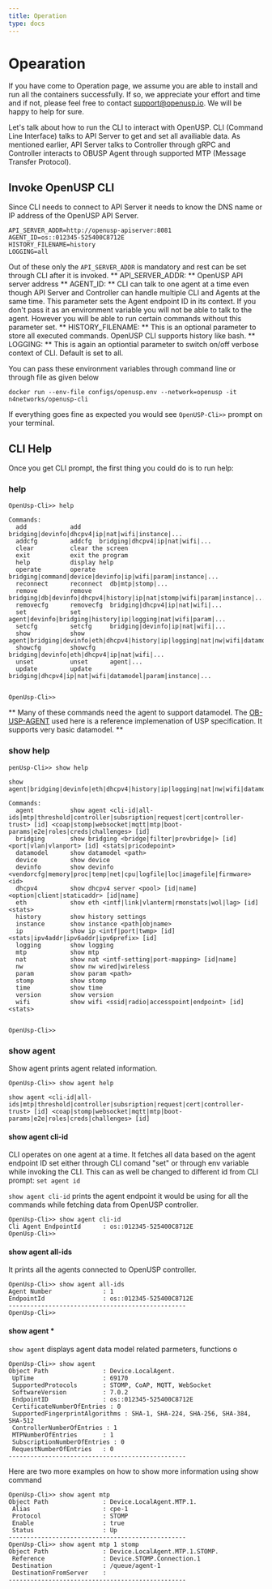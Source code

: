 ```yaml
---
title: Operation 
type: docs
---
```


# Opearation 

If you have come to Operation page, we assume you are able to install and run all the containers successfully. If so, we appreciate your effort and time and if not, please feel free to contact [support@openusp.io](mailto:support@openusp.io). We will be happy to help for sure.

Let's talk about how to run the CLI to interact with OpenUSP. CLI (Command Line Interface) talks to API Server to get and set all availiable data. As mentioned earlier, API Server talks to Controller through gRPC and Controller interacts to OBUSP Agent through supported MTP (Message Transfer Protocol). 

## Invoke OpenUSP CLI
Since CLI needs to connect to API Server it needs to know the DNS name or IP address of the OpenUSP API Server.

```
API_SERVER_ADDR=http://openusp-apiserver:8081
AGENT_ID=os::012345-525400C8712E
HISTORY_FILENAME=history
LOGGING=all

```
Out of these only the ``API_SERVER_ADDR`` is mandatory and rest can be set through CLI after it is invoked.
** API_SERVER_ADDR: ** OpenUSP API server address
** AGENT_ID: ** CLI can talk to one agent at a time even though API Server and Controller can handle multiple CLI and Agents at the same time. This parameter sets the Agent endpoint ID in its context. If you don't pass it as an environment variable you will not be able to talk to the agent. However you will be able to run certain commands without this parameter set.
** HISTORY_FILENAME: ** This is an optional parameter to store all executed commands. OpenUSP CLI supports history like bash.
** LOGGING: ** This is again an optiontial parameter to switch on/off verbose context of CLI. Default is set to all.

You can pass these environment variables through command line or through file as given below

```
docker run --env-file configs/openusp.env --network=openusp -it n4networks/openusp-cli

```
If everything goes fine as expected you would see ``OpenUSP-Cli>>`` prompt on your terminal.

## CLI Help

Once you get CLI prompt, the first thing you could do is to run help:

### help
```
OpenUsp-Cli>> help

Commands:
  add            add     bridging|devinfo|dhcpv4|ip|nat|wifi|instance|...
  addcfg         addcfg  bridging|dhcpv4|ip|nat|wifi|...
  clear          clear the screen
  exit           exit the program
  help           display help
  operate        operate    bridging|command|device|devinfo|ip|wifi|param|instance|...
  reconnect      reconnect  db|mtp|stomp|...
  remove         remove     bridging|db|devinfo|dhcpv4|history|ip|nat|stomp|wifi|param|instance|...
  removecfg      removecfg  bridging|dhcpv4|ip|nat|wifi|...
  set            set        agent|devinfo|bridging|history|ip|logging|nat|wifi|param|...
  setcfg         setcfg     bridging|devinfo|ip|nat|wifi|...
  show           show       agent|bridging|devinfo|eth|dhcpv4|history|ip|logging|nat|nw|wifi|datamodel|param|instance|version|...
  showcfg        showcfg    bridging|devinfo|eth|dhcpv4|ip|nat|wifi|...
  unset          unset      agent|...
  update         update     bridging|dhcpv4|ip|nat|wifi|datamodel|param|instance|...


OpenUsp-Cli>>  
```

** Many of these commands need the agent to support datamodel. The [OB-USP-AGENT](https://github.com/BroadbandForum/obuspa) used here is a reference implemenation of USP specification. It supports very basic datamodel. **


### show help

```
penUsp-Cli>> show help

show    agent|bridging|devinfo|eth|dhcpv4|history|ip|logging|nat|nw|wifi|datamodel|param|instance|version|...

Commands:
  agent          show agent <cli-id|all-ids|mtp|threshold|controller|subsription|request|cert|controller-trust> [id] <coap|stomp|websocket|mqtt|mtp|boot-params|e2e|roles|creds|challenges> [id]
  bridging       show bridging <bridge|filter|provbridge|> [id] <port|vlan|vlanport> [id] <stats|pricodepoint>
  datamodel      show datamodel <path>
  device         show device
  devinfo        show devinfo <vendorcfg|memory|proc|temp|net|cpu|logfile|loc|imagefile|firmware> <id>
  dhcpv4         show dhcpv4 server <pool> [id|name] <option|client|staticaddr> [id|name]
  eth            show eth <intf|link|vlanterm|rmonstats|wol|lag> [id] <stats>
  history        show history settings
  instance       show instance <path|objname>
  ip             show ip <intf|port|twmp> [id] <stats|ipv4addr|ipv6addr|ipv6prefix> [id]
  logging        show logging
  mtp            show mtp
  nat            show nat <intf-setting|port-mapping> [id|name]
  nw             show nw wired|wireless
  param          show param <path>
  stomp          show stomp
  time           show time
  version        show version
  wifi           show wifi <ssid|radio|accesspoint|endpoint> [id] <stats>


OpenUsp-Cli>> 

```

### show agent

Show agent prints agent related information. 
```
OpenUsp-Cli>> show agent help

show agent <cli-id|all-ids|mtp|threshold|controller|subsription|request|cert|controller-trust> [id] <coap|stomp|websocket|mqtt|mtp|boot-params|e2e|roles|creds|challenges> [id]
```

#### show agent cli-id

CLI operates on one agent at a time. It fetches all data based on the agent endpoint ID set either through CLI comand "set" or through env variable while invoking the CLI. This can as well be changed to different id from CLI prompt: `` set agent id `` 

`` show agent cli-id `` prints the agent endpoint it would be using for all the commands while fetching data from OpenUSP controller.

```
OpenUsp-Cli>> show agent cli-id
Cli Agent EndpointId      : os::012345-525400C8712E
OpenUsp-Cli>>
```
#### show agent all-ids

It prints all the agents connected to OpenUSP controller. 

```
OpenUsp-Cli>> show agent all-ids
Agent Number              : 1           
EndpointId                : os::012345-525400C8712E
-------------------------------------------------
OpenUsp-Cli>>  
```

#### show agent *

`` show agent `` displays agent data model related parmeters, functions o

```
OpenUsp-Cli>> show agent
Object Path               : Device.LocalAgent.
 UpTime                   : 69170       
 SupportedProtocols       : STOMP, CoAP, MQTT, WebSocket
 SoftwareVersion          : 7.0.2       
 EndpointID               : os::012345-525400C8712E
 CertificateNumberOfEntries : 0           
 SupportedFingerprintAlgorithms : SHA-1, SHA-224, SHA-256, SHA-384, SHA-512
 ControllerNumberOfEntries : 1           
 MTPNumberOfEntries       : 1           
 SubscriptionNumberOfEntries : 0           
 RequestNumberOfEntries   : 0           
-------------------------------------------------
```

Here are two more examples on how to show more information using show command

```
OpenUsp-Cli>> show agent mtp
Object Path               : Device.LocalAgent.MTP.1.
 Alias                    : cpe-1       
 Protocol                 : STOMP       
 Enable                   : true        
 Status                   : Up          
-------------------------------------------------
OpenUsp-Cli>> show agent mtp 1 stomp
Object Path               : Device.LocalAgent.MTP.1.STOMP.
 Reference                : Device.STOMP.Connection.1
 Destination              : /queue/agent-1
 DestinationFromServer    :             
-------------------------------------------------
```

